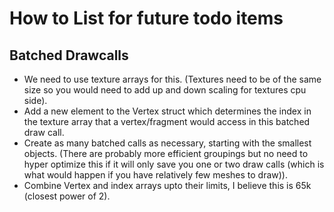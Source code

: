 # How to List for future todo items

## 

## Batched Drawcalls
- We need to use texture arrays for this. (Textures need to be of the same size so you would need to add up and down scaling for textures cpu side).
- Add a new element to the Vertex struct which determines the index in the texture array that a vertex/fragment would access in this batched draw call. 
- Create as many batched calls as necessary, starting with the smallest objects. (There are probably more efficient groupings but no need to hyper optimize this if it will only save you one or two draw calls (which is what would happen if you have relatively few meshes to draw)).
- Combine Vertex and index arrays upto their limits, I believe this is 65k (closest power of 2). 
